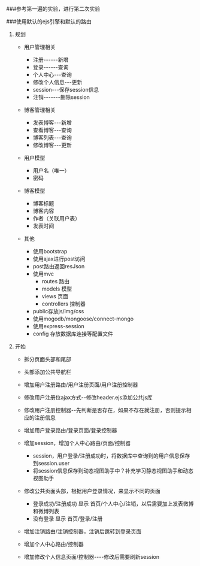 
###参考第一遍的实验，进行第二次实验

###使用默认的ejs引擎和默认的路由


1. 规划
   
   * 用户管理相关
     * 注册------新增
     * 登录------查询
     * 个人中心---查询
     * 修改个人信息---更新
     * session---保存session信息
     * 注销-------删除session
   
   * 博客管理相关
     * 发表博客---新增
     * 查看博客---查询
     * 博客列表---查询
     * 修改博客---更新
     
   * 用户模型
     * 用户名（唯一）
     * 密码
     
   * 博客模型
     * 博客标题
     * 博客内容
     * 作者（关联用户表）
     * 发表时间
     
   * 其他
     * 使用bootstrap
     * 使用ajax进行post访问
     * post路由返回resJson
     * 使用mvc
        * routes 路由
        * models 模型
        * views  页面
        * controllers  控制器
     * public存放js/img/css
     * 使用mogodb/mongoose/connect-mongo
     * 使用express-session
     * config 存放数据库连接等配置文件
     
2. 开始
    
    * 拆分页面头部和尾部
    * 头部添加公共导航栏
    
    * 增加用户注册路由/用户注册页面/用户注册控制器
    * 修改用户注册位ajax方式--修改header.ejs添加公共js库
    * 修改用户注册控制器--先判断是否存在，如果不存在就注册，否则提示相应的注册信息
    * 增加用户登录路由/登录页面/登录控制器
    * 增加session，增加个人中心路由/页面/控制器
        * session，用户登录/注册成功时，将数据库中查询到的用户信息保存到session.user
        * 将session信息保存到动态视图助手中？补充学习静态视图助手和动态视图助手
    * 修改公共页面头部，根据用户登录情况，来显示不同的页面
        * 登录成功/注册成功 显示 首页/个人中心/注销，以后需要加上发表微博和微博列表
        * 没有登录        显示 首页/登录/注册
        
    * 增加注销路由/注销控制器，注销后跳转到登录页面    
    * 增加个人中心路由/控制器
    * 增加修改个人信息页面/控制器----修改后需要刷新session